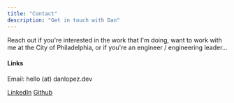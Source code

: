 ```yaml
---
title: "Contact"
description: "Get in touch with Dan"
---
```


Reach out if you're interested in the work that I'm doing, want to work with me at the City of Philadelphia, or if you're an engineer / engineering leader...

#### Links
Email: hello (at) danlopez.dev

[LinkedIn](https://www.linkedin.com/in/danlopez1)
[Github](https://github.com/danlopez)